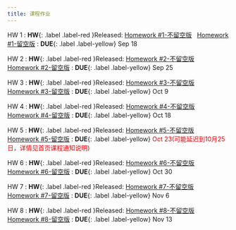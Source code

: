 ```yaml
---
title: 课程作业
---
```


HW 1
:  **HW**{: .label .label-red }Released: [Homework #1-不留空版](https://basics.sjtu.edu.cn/~yangqizhe/pdf/dm2024w/homework/DM-hw1-noblank.pdf) &nbsp; [Homework #1-留空版](https://basics.sjtu.edu.cn/~yangqizhe/pdf/dm2024w/homework/DM-hw1-blank.pdf)
:  **DUE**{: .label .label-yellow} Sep 18

HW 2
:  **HW**{: .label .label-red }Released: [Homework #2-不留空版](https://basics.sjtu.edu.cn/~yangqizhe/pdf/dm2024w/homework/DM-hw2-noblank.pdf) &nbsp; [Homework #2-留空版](https://basics.sjtu.edu.cn/~yangqizhe/pdf/dm2024w/homework/DM-hw2-blank.pdf)
:  **DUE**{: .label .label-yellow} Sep 25

HW 3
:  **HW**{: .label .label-red }Released: [Homework #3-不留空版](https://basics.sjtu.edu.cn/~yangqizhe/pdf/dm2024w/homework/DM-hw3-noblank.pdf) &nbsp; [Homework #3-留空版](https://basics.sjtu.edu.cn/~yangqizhe/pdf/dm2024w/homework/DM-hw3-blank.pdf)
:  **DUE**{: .label .label-yellow} Oct 9

HW 4
:  **HW**{: .label .label-red }Released: [Homework #4-不留空版](https://basics.sjtu.edu.cn/~yangqizhe/pdf/dm2024w/homework/DM-hw4-noblank.pdf) &nbsp; [Homework #4-留空版](https://basics.sjtu.edu.cn/~yangqizhe/pdf/dm2024w/homework/DM-hw4-blank.pdf)
:  **DUE**{: .label .label-yellow} Oct 18

HW 5
:  **HW**{: .label .label-red }Released: [Homework #5-不留空版](https://basics.sjtu.edu.cn/~yangqizhe/pdf/dm2024w/homework/DM-hw5-noblank.pdf) &nbsp; [Homework #5-留空版](https://basics.sjtu.edu.cn/~yangqizhe/pdf/dm2024w/homework/DM-hw5-blank.pdf)
:  **DUE**{: .label .label-yellow} <font color="#dd0000">Oct 23(可能延迟到10月25日，详情见首页课程通知说明)</font>

HW 6
:  **HW**{: .label .label-red }Released: [Homework #6-不留空版](https://basics.sjtu.edu.cn/~yangqizhe/pdf/dm2024w/homework/DM-hw6-noblank.pdf) &nbsp; [Homework #6-留空版](https://basics.sjtu.edu.cn/~yangqizhe/pdf/dm2024w/homework/DM-hw6-blank.pdf)
:  **DUE**{: .label .label-yellow} Oct 30

HW 7
:  **HW**{: .label .label-red }Released: [Homework #7-不留空版](https://basics.sjtu.edu.cn/~yangqizhe/pdf/dm2024w/homework/DM-hw7-noblank.pdf) &nbsp; [Homework #7-留空版](https://basics.sjtu.edu.cn/~yangqizhe/pdf/dm2024w/homework/DM-hw7-blank.pdf)
:  **DUE**{: .label .label-yellow} Nov 6

HW 8
:  **HW**{: .label .label-red }Released: [Homework #8-不留空版](https://basics.sjtu.edu.cn/~yangqizhe/pdf/dm2024w/homework/DM-hw8-noblank.pdf) &nbsp; [Homework #8-留空版](https://basics.sjtu.edu.cn/~yangqizhe/pdf/dm2024w/homework/DM-hw8-blank.pdf)
:  **DUE**{: .label .label-yellow} Nov 13